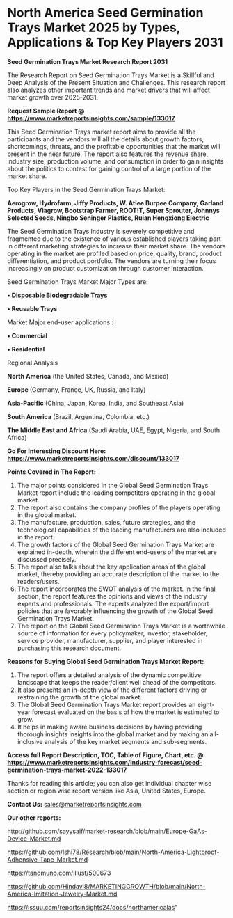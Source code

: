 # North America Seed Germination Trays Market 2025 by Types, Applications & Top Key Players 2031

<strong>Seed Germination Trays Market Research Report 2031</strong>

The Research Report on Seed Germination Trays Market is a Skillful and Deep Analysis of the Present Situation and Challenges. This research report also analyzes other important trends and market drivers that will affect market growth over 2025-2031.

<strong>Request Sample Report @ <a href=https://www.marketreportsinsights.com/sample/133017>https://www.marketreportsinsights.com/sample/133017</a></strong>

This Seed Germination Trays market report aims to provide all the participants and the vendors will all the details about growth factors, shortcomings, threats, and the profitable opportunities that the market will present in the near future. The report also features the revenue share, industry size, production volume, and consumption in order to gain insights about the politics to contest for gaining control of a large portion of the market share.

Top Key Players in the Seed Germination Trays Market:

<strong>Aerogrow, Hydrofarm, Jiffy Products, W. Atlee Burpee Company, Garland Products, Viagrow, Bootstrap Farmer, ROOT!T, Super Sprouter, Johnnys Selected Seeds, Ningbo Seninger Plastics, Ruian Hengxiong Electric</strong>

The Seed Germination Trays Industry is severely competitive and fragmented due to the existence of various established players taking part in different marketing strategies to increase their market share. The vendors operating in the market are profiled based on price, quality, brand, product differentiation, and product portfolio. The vendors are turning their focus increasingly on product customization through customer interaction.

Seed Germination Trays Market Major Types are:

<strong>• Disposable Biodegradable Trays

• Reusable Trays</strong>

Market Major end-user applications :

<strong>• Commercial

• Residential</strong>

Regional Analysis

</u><strong><b>North America</b></strong> (the United States, Canada, and Mexico)

<strong><b>Europe </b></strong>(Germany, France, UK, Russia, and Italy)

<strong><b>Asia-Pacific</b></strong> (China, Japan, Korea, India, and Southeast Asia)

<strong><b>South America</b></strong> (Brazil, Argentina, Colombia, etc.)

<strong><b>The Middle East and Africa</b></strong> (Saudi Arabia, UAE, Egypt, Nigeria, and South Africa)

<strong>Go For Interesting Discount Here: <a href=https://www.marketreportsinsights.com/discount/133017>https://www.marketreportsinsights.com/discount/133017</a></strong>

<strong>Points Covered in The Report:</strong>
<ol>
  <li>The major points considered in the Global Seed Germination Trays Market report include the leading competitors operating in the global market.</li>
  <li>The report also contains the company profiles of the players operating in the global market.</li>
  <li>The manufacture, production, sales, future strategies, and the technological capabilities of the leading manufacturers are also included in the report.</li>
  <li>The growth factors of the Global Seed Germination Trays Market are explained in-depth, wherein the different end-users of the market are discussed precisely.</li>
  <li>The report also talks about the key application areas of the global market, thereby providing an accurate description of the market to the readers/users.</li>
  <li>The report incorporates the SWOT analysis of the market. In the final section, the report features the opinions and views of the industry experts and professionals. The experts analyzed the export/import policies that are favorably influencing the growth of the Global Seed Germination Trays Market.</li>
  <li>The report on the Global Seed Germination Trays Market is a worthwhile source of information for every policymaker, investor, stakeholder, service provider, manufacturer, supplier, and player interested in purchasing this research document.</li>
</ol>
<strong>Reasons for Buying Global Seed Germination Trays Market Report:</strong>

<ol>
  <li>The report offers a detailed analysis of the dynamic competitive landscape that keeps the reader/client well ahead of the competitors.</li>
  <li>It also presents an in-depth view of the different factors driving or restraining the growth of the global market.</li>
  <li>The Global Seed Germination Trays Market report provides an eight-year forecast evaluated on the basis of how the market is estimated to grow.</li>
  <li>It helps in making aware business decisions by having providing thorough insights insights into the global market and by making an all-inclusive analysis of the key market segments and sub-segments.</li>
</ol>
<strong>Access full Report Description, TOC, Table of Figure, Chart, etc. @ <a href=https://www.marketreportsinsights.com/industry-forecast/seed-germination-trays-market-2022-133017>https://www.marketreportsinsights.com/industry-forecast/seed-germination-trays-market-2022-133017</a></strong>


Thanks for reading this article; you can also get individual chapter wise section or region wise report version like Asia, United States, Europe.

<strong>Contact Us:</strong>
sales@marketreportsinsights.com

<strong>Our other reports:</strong>

<a href=http://github.com/sayysaif/market-research/blob/main/Europe-GaAs-Device-Market.md>http://github.com/sayysaif/market-research/blob/main/Europe-GaAs-Device-Market.md</a>

<a href=https://github.com/Ishi78/Research/blob/main/North-America-Lightproof-Adhensive-Tape-Market.md>https://github.com/Ishi78/Research/blob/main/North-America-Lightproof-Adhensive-Tape-Market.md</a>

<a href=https://tanomuno.com/illust/500673>https://tanomuno.com/illust/500673</a>

<a href=https://github.com/Hindavi8/MARKETINGGROWTH/blob/main/North-America-Imitation-Jewelry-Market.md>https://github.com/Hindavi8/MARKETINGGROWTH/blob/main/North-America-Imitation-Jewelry-Market.md</a>

<a href=https://issuu.com/reportsinsights24/docs/northamericalas>https://issuu.com/reportsinsights24/docs/northamericalas</a>"
